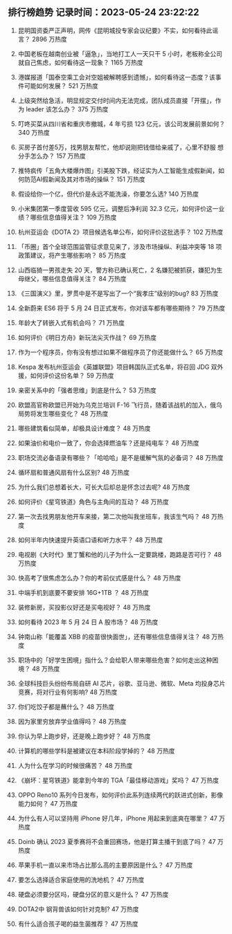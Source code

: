 
## 排行榜趋势 记录时间：2023-05-24 23:22:22
  
  1. 昆明国资委严正声明，网传《昆明城投专家会议纪要》不实，如何看待此谣言？ 2896 万热度
    
  2. 中国老板在越南创业被「逼急」，当地打工人一天只干 5 小时，老板称全公司就自己焦虑，如何看待这一现象？ 1165 万热度
    
  3. 港媒报道「国泰空乘工会对空姐被解聘感到遗憾」，如何看待这一态度？该事件可能如何发展？ 521 万热度
    
  4. 上级突然给急活，明显规定交付时间内无法完成，团队成员直接「开摆」，作为 leader 该怎么办？ 375 万热度
    
  5. 叮咚买菜从四川省和重庆市撤城，4 年亏损 123 亿元，该公司发展前景如何？ 340 万热度
    
  6. 买房子首付差5万，找男朋友帮忙，他却说刚把钱借给亲戚了，心里不舒服 想分手怎么办？ 157 万热度
    
  7. 推特疯传「五角大楼爆炸图」引美股下跌，经证实为人工智能生成假新闻，如何防范AI假新闻及其对市场的操纵？ 151 万热度
    
  8. 假设给你一个亿，但代价是永远不能洗澡，你要怎么选? 140 万热度
    
  9. 小米集团第一季度营收 595 亿元，调整后净利润 32.3 亿元，如何评价这一业绩？哪些信息值得关注？ 109 万热度
    
  10. 杭州亚运会《DOTA 2》项目候选名单公布，如何评价这批选手？ 102 万热度
    
  11. 「币圈」首个全球范围监管征求意见来了，涉及市场操纵、利益冲突等 18 项政策建议，将产生哪些影响？ 85 万热度
    
  12. 山西临猗一男孩走失 20 天，警方称已确认死亡，2 名嫌犯被抓获，嫌犯为生母继父，哪些信息值得关注？ 84 万热度
    
  13. 《三国演义》里，罗贯中是不是写出了一个“我孝庄”级别的bug? 83 万热度
    
  14. 全新蔚来 ES6 将于 5 月 24 日正式发布，你对该车都有哪些期待？ 79 万热度
    
  15. 年龄大了转嵌入式有机会吗？ 71 万热度
    
  16. 如何评价《明日方舟》新玩法尖灭作战？ 69 万热度
    
  17. 作为一个程序员，你有没有想过如果不做程序员了你还能做什么？ 65 万热度
    
  18. Kespa 发布杭州亚运会《英雄联盟》项目韩国队正式名单，将召回 JDG 双外援，如何评价这份名单？ 59 万热度
    
  19. 亲密关系中的「强者思维」到底是什么？ 53 万热度
    
  20. 欧盟高官称欧盟已开始为乌克兰培训 F-16 飞行员，随着该战机的加入，俄乌局势将发生哪些变化？ 48 万热度
    
  21. 哪些建筑看似简单，却极具设计难度？ 48 万热度
    
  22. 如果油价和电价一致了，你会选择燃油车？还是纯电车？ 48 万热度
    
  23. 职场交流必备语录有哪些？「哈哈哈」是不是缓解气氛的必备词？ 48 万热度
    
  24. 循环扇和普通风扇有什么区别? 48 万热度
    
  25. 为什么我们总想着长大，可长大后却总是怀念过去呢? 48 万热度
    
  26. 如何评价《星穹铁道》角色与主角间的互动？ 48 万热度
    
  27. 第一次去找男朋友他开车来接，第二次他叫我坐班车，我该生气吗？ 48 万热度
    
  28. 如何半年内快速提升英语口语和听力水平？ 48 万热度
    
  29. 电视剧《大时代》里丁蟹和他的儿子为什么一定要跳楼，跑路是否可行？ 48 万热度
    
  30. 快高考了很焦虑怎么办？你的考前仪式感是什么？ 48 万热度
    
  31. 中端手机到底要不要安排 16G+1TB ？ 48 万热度
    
  32. 装修新房，买投影仪好还是买电视好？ 48 万热度
    
  33. 如何看待 2023 年 5 月 24 日 A 股市场？ 48 万热度
    
  34. 钟南山称「能覆盖 XBB 的疫苗很快面世」，还有哪些信息值得关注？ 48 万热度
    
  35. 职场中的「好学生困境」指什么？会给职人带来哪些危害？如何走出这种困境？ 48 万热度
    
  36. 全球科技巨头纷纷布局自研 AI 芯片，谷歌、亚马逊、微软、Meta 均投身芯片竞赛，将对行业有何影响? 48 万热度
    
  37. 你们吃饺子都是蘸什么？ 48 万热度
    
  38. 因为家里穷放弃学业值得吗？ 48 万热度
    
  39. 你认为早上跑步好，还是晚上跑步好？ 48 万热度
    
  40. 计算机的哪些学科是被建议在本科阶段学掉的？ 48 万热度
    
  41. 人为什么在学习的时候很痛苦？ 48 万热度
    
  42. 《崩坏：星穹铁道》能拿到今年的 TGA「最佳移动游戏」奖吗？ 47 万热度
    
  43. OPPO Reno10 系列今日发布，如何评价此系列连续两代的跃进式创新，影像能力如何？ 47 万热度
    
  44. 为什么有人可以坚持用 iPhone 好几年，iPhone 用起来到底爽在哪里？ 47 万热度
    
  45. Doinb 确认 2023 夏季赛将不会重回赛场，他是打算主播干到底了吗？ 47 万热度
    
  46. 苹果手机一直以来市场占比那么高的主要原因是什么？ 47 万热度
    
  47. 要怎么选择适合家庭使用的洗地机？ 47 万热度
    
  48. 硬盘必须要分区吗，硬盘分区的意义是什么？ 47 万热度
    
  49. DOTA2中 钢背兽该如何针对克制? 47 万热度
    
  50. 有什么适合孩子喝的益生菌推荐？ 47 万热度
    
